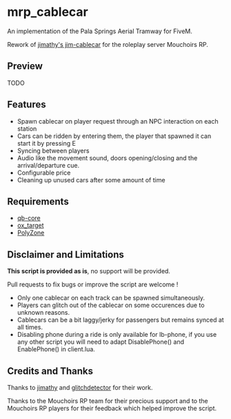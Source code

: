 # mrp_cablecar

An implementation of the Pala Springs Aerial Tramway for FiveM.

Rework of [jimathy's jim-cablecar](https://github.com/jimathy/jim-cablecar) for the roleplay server Mouchoirs RP.

## Preview
TODO

## Features
- Spawn cablecar on player request through an NPC interaction on each station
- Cars can be ridden by entering them, the player that spawned it can start it by pressing E
- Syncing between players
- Audio like the movement sound, doors opening/closing and the arrival/departure cue.
- Configurable price
- Cleaning up unused cars after some amount of time

## Requirements
- [qb-core](https://github.com/qbcore-framework/qb-core)
- [ox_target](https://github.com/overextended/ox_target)
- [PolyZone](https://github.com/mkafrin/PolyZone)

## Disclaimer and Limitations

**This script is provided as is**, no support will be provided.

Pull requests to fix bugs or improve the script are welcome !

- Only one cablecar on each track can be spawned simultaneously.
- Players can glitch out of the cablecar on some occurences due to unknown reasons.
- Cablecars can be a bit laggy/jerky for passengers but remains synced at all times.
- Disabling phone during a ride is only available for lb-phone, if you use any other script you will need to adapt DisablePhone() and EnablePhone() in client.lua.

## Credits and Thanks
Thanks to [jimathy](https://github.com/jimathy) and [glitchdetector](https://github.com/glitchdetector) for their work.

Thanks to the Mouchoirs RP team for their precious support and to the Mouchoirs RP players for their feedback which helped improve the script.